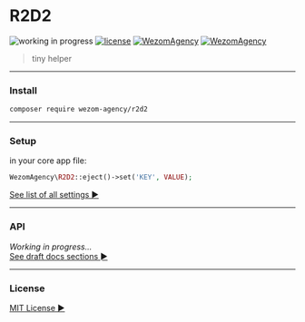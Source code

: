 # R2D2

![working in progress](https://img.shields.io/badge/Status-WIP-red.svg)
[![license](https://img.shields.io/badge/License-MIT-blue.svg)](https://github.com/WezomAgency/r2d2/blob/master/LICENSE)
[![WezomAgency](https://img.shields.io/badge/composer-require-orange.svg)](https://packagist.org/packages/wezom-agency/r2d2)
[![WezomAgency](https://img.shields.io/badge/Wezom-Agency-red.svg)](https://github.com/WezomAgency)

> tiny helper

---



### Install

```bash
composer require wezom-agency/r2d2
```

---

### Setup

in your core app file:

```php
WezomAgency\R2D2::eject()->set('KEY', VALUE);
```

[See list of all settings ►](https://github.com/WezomAgency/r2d2/blob/master/docs/api/instance-set.md)

---

### API

_Working in progress..._  
[See draft docs sections ►](https://github.com/WezomAgency/r2d2/blob/master/docs/index.md)

---

### License

[MIT License ►](https://github.com/WezomAgency/r2d2/blob/master/LICENSE)
